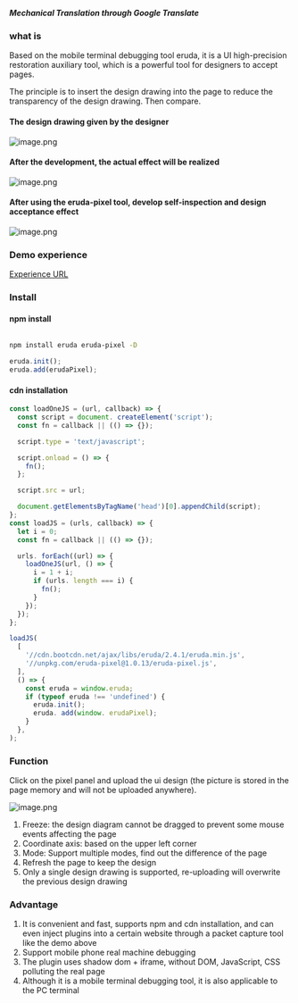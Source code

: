 ***Mechanical Translation through Google Translate***

### what is
 Based on the mobile terminal debugging tool eruda, it is a UI high-precision restoration auxiliary tool, which is a powerful tool for designers to accept pages.

 The principle is to insert the design drawing into the page to reduce the transparency of the design drawing.  Then compare.
 #### The design drawing given by the designer
 ![image.png](https://i.postimg.cc/6qx5tz9v/File-20230718-054416-1.jpg)

 #### After the development, the actual effect will be realized
 ![image.png](https://i.postimg.cc/sxPfXSX0/File-20230718-054649-2.jpg)
 
 #### After using the eruda-pixel tool, develop self-inspection and design acceptance effect
 ![image.png](https://i.postimg.cc/dQGV4MBm/File-20230718-054721-3.jpg)

 ### Demo experience
 [Experience URL](https://faithree.github.io/eruda-pixel/)

 ### Install
 #### npm install

 ```bash

 npm install eruda eruda-pixel -D
 ```

 ```javascript
 eruda.init();
 eruda.add(erudaPixel);
 ```
 #### cdn installation

 ```typescript
 const loadOneJS = (url, callback) => {
   const script = document. createElement('script');
   const fn = callback || (() => {});

   script.type = 'text/javascript';

   script.onload = () => {
     fn();
   };

   script.src = url;

   document.getElementsByTagName('head')[0].appendChild(script);
 };
 const loadJS = (urls, callback) => {
   let i = 0;
   const fn = callback || (() => {});

   urls. forEach((url) => {
     loadOneJS(url, () => {
       i = 1 + i;
       if (urls. length === i) {
         fn();
       }
     });
   });
 };

 loadJS(
   [
     '//cdn.bootcdn.net/ajax/libs/eruda/2.4.1/eruda.min.js',
     '//unpkg.com/eruda-pixel@1.0.13/eruda-pixel.js',
   ],
   () => {
     const eruda = window.eruda;
     if (typeof eruda !== 'undefined') {
       eruda.init();
       eruda. add(window. erudaPixel);
     }
   },
 );
 ```

 ### Function
 Click on the pixel panel and upload the ui design (the picture is stored in the page memory and will not be uploaded anywhere).

 ![image.png](https://i.postimg.cc/N0bzg0B7/File-20230718-055443-4.jpg)

 1. Freeze: the design diagram cannot be dragged to prevent some mouse events affecting the page
 2. Coordinate axis: based on the upper left corner
 3. Mode: Support multiple modes, find out the difference of the page
 3. Refresh the page to keep the design
 4. Only a single design drawing is supported, re-uploading will overwrite the previous design drawing

 ### Advantage
 1. It is convenient and fast, supports npm and cdn installation, and can even inject plugins into a certain website through a packet capture tool like the demo above
 2. Support mobile phone real machine debugging
 3. The plugin uses shadow dom + iframe, without DOM, JavaScript, CSS polluting the real page
 4. Although it is a mobile terminal debugging tool, it is also applicable to the PC terminal
